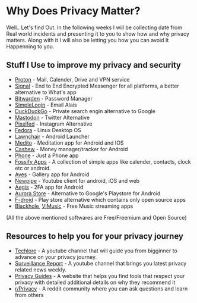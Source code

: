 # Why Does Privacy Matter?

Well.. Let's find Out. In the following weeks I will be collecting date from Real world incidents and presenting it to you to show how and why privacy matters. Along with it I will also be letting you how you can avoid It Happenning to you.

## Stuff I Use to improve my privacy and security

- [Proton](https://proton.me/) - Mail, Calender, Drive and VPN service
- [Signal](https://www.signal.org/) - End to End Encrypted Messenger for all platforms, a better alternative to What's app
- [Bitwarden](https://bitwarden.com/) - Password Manager
- [SimpleLogin](https://simplelogin.io/) - Email Alais
- [DuckDuckGo](https://duckduckgo.com/) - Private search engin alternative to Google
- [Mastodon](https://joinmastodon.org/) - Twitter Alternative
- [Pixelfed](https://pixelfed.org/) - Instagram Alternative
- [Fedora](https://getfedora.org/) - Linux Desktop OS
- [Lawnchair](https://github.com/LawnchairLauncher/lawnchair) - Android Launcher 
- [Medito](https://meditofoundation.org/medito-app) - Meditation app for Android and IOS
- [Cashew](https://cashewapp.web.app/) - Money manager/tracker for Android
- [Phone](https://github.com/FossifyOrg/Phone) - Just a Phone app
- [Fossify Apps](https://github.com/FossifyOrg) - A collection of simple apps like calender, contacts, clock etc or android.
- [Aves](https://play.google.com/store/apps/details?id=deckers.thibault.aves&gl=US) - Gallery app for Android
- [Newpipe](https://github.com/TeamNewPipe/NewPipe) - Youtube client for android, iOS and web
- [Aegis](https://github.com/beemdevelopment/Aegis) - 2FA app for Android
- [Aurora Store](https://gitlab.com/AuroraOSS/AuroraStore) - Alternative to Google's Playstore for Android
- [F-droid](https://f-droid.org/) - Play store alternative which contains only open source apps
- [Blackhole](https://github.com/Sangwan5688/BlackHole), [ViMusic](https://github.com/vfsfitvnm/ViMusic) - Free Music streaming apps 

(All the above mentioned softwares are Free/Freemium and Open Source)

## Resources to help you for your privacy journey
 
- [Techlore](https://www.youtube.com/channel/UCs6KfncB4OV6Vug4o_bzijg) - A youtube channel that will guide you from bigginner to advance on your privacy journey.
- [Surveillance Report](https://www.youtube.com/c/SurveillanceReport) - A youtube channel that brings you latest privacy related news weekly. 
- [Privacy Guides](https://www.privacyguides.org/) - A website that helps you find tools that respect your privacy with detailed additional details on why they recommend it
- [r/Privacy](https://www.reddit.com/r/privacy/) - A reddit community where you can ask questions and learn from others
